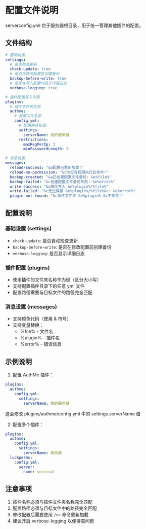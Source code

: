 # 配置文件说明

serverconfig.yml 位于服务器根目录，用于统一管理其他插件的配置。

## 文件结构

```yaml
# 基础设置
settings:
  # 是否检查更新
  check-update: true
  # 是否在修改配置前创建备份
  backup-before-write: true
  # 是否在写入配置时显示详细日志
  verbose-logging: true

# 插件配置写入列表
plugins:
  # 插件文件夹名称
  authme:
    # 配置文件名称
    config.yml:
      # 配置路径和值
      settings:
        serverName: 我的服务器
      restrictions:
        maxRegPerIp: 3
        minPasswordLength: 6

# 消息设置
messages:
  reload-success: "&a配置已重新加载!"
  reload-no-permission: "&c你没有权限执行此命令!"
  backup-created: "&a已创建配置文件备份: &e%file%"
  backup-failed: "&c创建配置文件备份失败: &e%error%"
  write-success: "&a成功写入 &e%plugin%/%file%"
  write-failed: "&c无法保存 &e%plugin%/%file%&c: &e%error%"
  plugin-not-found: "&c插件文件夹 &e%plugin% &c不存在!"
```

## 配置说明

### 基础设置 (settings)
- `check-update`: 是否自动检查更新
- `backup-before-write`: 是否在修改配置前创建备份
- `verbose-logging`: 是否显示详细日志

### 插件配置 (plugins)
- 使用插件的文件夹名称作为键（区分大小写）
- 支持配置插件目录下的任意 yml 文件
- 配置路径需要与目标文件的路径完全匹配

### 消息设置 (messages)
- 支持颜色代码（使用 & 符号）
- 支持变量替换：
  - %file% - 文件名
  - %plugin% - 插件名
  - %error% - 错误信息

## 示例说明

1. 配置 AuthMe 插件：
```yaml
plugins:
  authme:
    config.yml:
      settings:
        serverName: 我的服务器
```
这会修改 plugins/authme/config.yml 中的 settings.serverName 值

2. 配置多个插件：
```yaml
plugins:
  authme:
    config.yml:
      settings:
        serverName: 服务器
  luckperms:
    config.yml:
      server:
        name: survival
```

## 注意事项

1. 插件名称必须与插件文件夹名称完全匹配
2. 配置路径必须与目标文件中的路径完全匹配
3. 修改配置后需要使用 `/uc` 命令重新加载
4. 建议开启 verbose-logging 以便排查问题